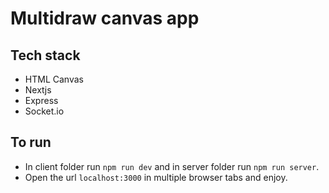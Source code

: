# Multidraw canvas app

## Tech stack
- HTML Canvas
- Nextjs
- Express
- Socket.io

## To run
- In client folder run `npm run dev` and in server folder run `npm run server`.
- Open the url `localhost:3000` in multiple browser tabs and enjoy.
